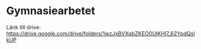 # Gymnasiearbetet

Länk till drive: https://drive.google.com/drive/folders/1wzJxBVXqbZKEO0UIKHl7_62YpdQslkUP
